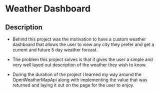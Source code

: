 # Weather Dashboard

## Description 

- Behind this project was the motivation to have a custom weather dashboard that allows the user to view any city they prefer and get a current and future 5 day weather forcast.

- The problem this project solves is that it gives the user a simple and very well layed out description of the weather they wish to know.

- During the duration of the project I learned my way around the OpenWeatherMapApi along with implementing the value that was returned and laying it out on the page for the user to enjoy.